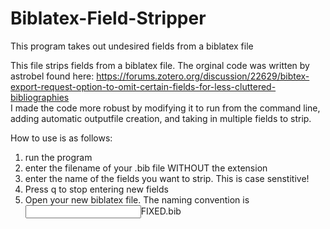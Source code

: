 # Biblatex-Field-Stripper
This program takes out undesired fields from a biblatex file

This file strips fields from a biblatex file. The orginal code was written by astrobel found here: 
https://forums.zotero.org/discussion/22629/bibtex-export-request-option-to-omit-certain-fields-for-less-cluttered-bibliographies  
I made the code more robust by modifying it to run from the command line, adding automatic outputfile creation, 
and taking in multiple fields to strip.

How to use is as follows:
1. run the program
2. enter the filename of your .bib file WITHOUT the extension
3. enter the name of the fields you want to strip. This is case senstitive!
4. Press q to stop entering new fields
5. Open your new biblatex file. The naming convention is <input filename>FIXED.bib
